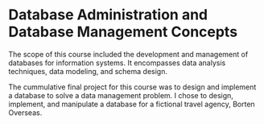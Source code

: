 # Database	Administration	and	Database	Management	Concepts

The scope of this course included the development and management of databases for information systems. It encompasses data analysis techniques, data modeling, and schema design. 

The cummulative final project for this course was to design	and	implement	a	database	to	solve	a	data	management	problem. I chose 	to design, implement, and manipulate a database for a fictional travel agency, Borten Overseas. 
